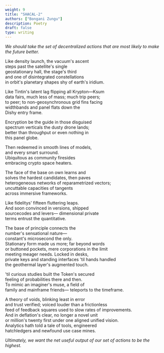 ```yaml
---
weight: 9
title: "SHACAL-2"
authors: ["Bongani Zungu"]
description: Poetry
draft: false
type: writing
---
```


*We should take the set of decentralized actions that are most likely to make the future better.*
 
Like density launch, the vacuum's ascent  
steps past the satellite's single  
geostationary hall, the stage's third  
and one of disintegrated constellations  
in orbit's planetary shapes shy of earth's iridium.

Like Tintin's latent lag flipping all Krypton—Ksum  
data fairs, much less of mass; much trip peers;  
to peer; to non-geosynchronous grid fins facing  
widthbands and panel flats down the  
Dishy entry frame.

Encryption be the guide in those disguised  
spectrum verticals the dusty drone lands;  
better than throughput or even nothing in  
this panel globe.

Then redeemed in smooth lines of models,  
and every smart surround.  
Ubiquitous as community firesides  
embracing crypto space heaters.

The face of the base on own learns and  
solves the hardest candidates, then paves  
heterogeneous networks of reparametrized vectors;  
uncuttable capacities of tangents  
across immersive frameworks.

Like fidelitys' fifteen fluttering leaps.  
And soon convinced in versions, shipped  
sourcecodes and levers— dimensional private  
terms entrust the quantitative.

The base of principle connects the  
number's sensational nature—  
constant's microsecond the only.  
Stationary form made us more; far beyond words  
or buttoned pockets, mere corporations in the limit  
meeting meager needs. Locked in desks,  
private keys and standing interfaces 'til hands handled  
the geothermal layer's augmented touch.

'til curious studies built the Token's secured  
feeling of probabilities there and then.  
To mimic an imaginer's muse, a field of  
family and mainframe friends— teleports to the timeframe.

A theory of voids, blinking least in error  
and trust verified; voiced louder than a frictionless  
feed of feedback squares used to slow rates of improvements.  
And in deflation's clear, no longer a novel unit  
or million's twenty first under one aligned unified vision.  
Analytics hath told a tale of tools, engineered  
hatchledgers and newfound use case mines.

*Ultimately, we want the net useful output of our set of actions to be the highest.*
